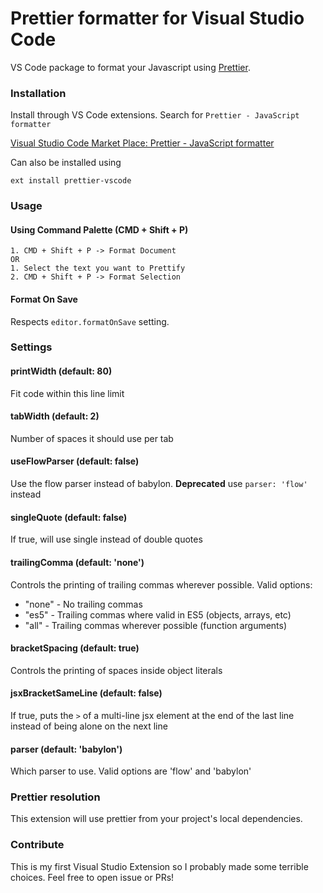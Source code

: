 # Prettier formatter for Visual Studio Code

VS Code package to format your Javascript using [Prettier](https://github.com/prettier/prettier).

### Installation

Install through VS Code extensions. Search for `Prettier - JavaScript formatter`

[Visual Studio Code Market Place: Prettier - JavaScript formatter](https://marketplace.visualstudio.com/items?itemName=esbenp.prettier-vscode)

Can also be installed using 

```
ext install prettier-vscode
```

### Usage

#### Using Command Palette (CMD + Shift + P)

```
1. CMD + Shift + P -> Format Document
OR
1. Select the text you want to Prettify
2. CMD + Shift + P -> Format Selection
```

#### Format On Save

Respects `editor.formatOnSave` setting.

### Settings

#### printWidth (default: 80)

Fit code within this line limit

#### tabWidth (default: 2)

Number of spaces it should use per tab

#### useFlowParser (default: false)
Use the flow parser instead of babylon. **Deprecated** use `parser: 'flow'` instead

#### singleQuote (default: false)
If true, will use single instead of double quotes

#### trailingComma (default: 'none')
Controls the printing of trailing commas wherever possible. Valid options:
 - "none" - No trailing commas
 - "es5"  - Trailing commas where valid in ES5 (objects, arrays, etc)
 - "all"  - Trailing commas wherever possible (function arguments)

#### bracketSpacing (default: true)
Controls the printing of spaces inside object literals

#### jsxBracketSameLine (default: false)
If true, puts the `>` of a multi-line jsx element at the end of the last line instead of being alone on the next line

#### parser (default: 'babylon')
Which parser to use. Valid options are 'flow' and 'babylon'

### Prettier resolution
This extension will use prettier from your project's local dependencies.

### Contribute

This is my first Visual Studio Extension so I probably made some terrible choices. Feel free to open issue or PRs!